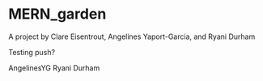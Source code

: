 # MERN_garden

A project by Clare Eisentrout, Angelines Yaport-Garcia, and Ryani Durham

Testing push?

AngelinesYG
Ryani Durham
